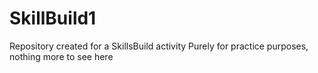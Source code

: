 # SkillBuild1
Repository created for a SkillsBuild activity
Purely for practice purposes, nothing more to see here
